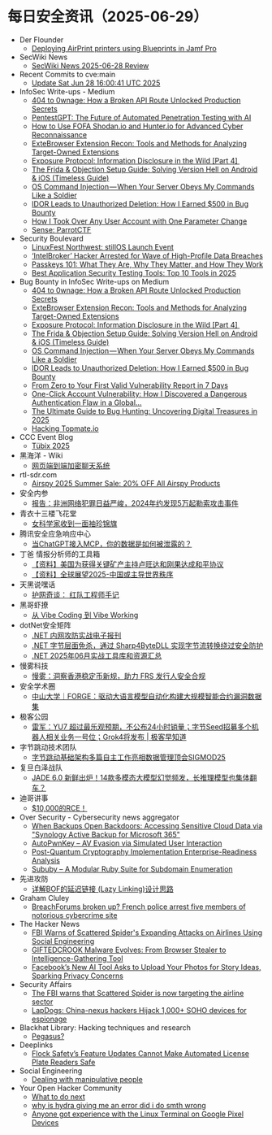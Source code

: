 # 每日安全资讯（2025-06-29）

- Der Flounder
  - [Deploying AirPrint printers using Blueprints in Jamf Pro](https://derflounder.wordpress.com/2025/06/28/deploying-airprint-printers-using-blueprints-in-jamf-pro/)
- SecWiki News
  - [SecWiki News 2025-06-28 Review](http://www.sec-wiki.com/?2025-06-28)
- Recent Commits to cve:main
  - [Update Sat Jun 28 16:00:41 UTC 2025](https://github.com/trickest/cve/commit/d5660b78cd53f602c0fb012b572210965c395607)
- InfoSec Write-ups - Medium
  - [404 to 0wnage: How a Broken API Route Unlocked Production Secrets](https://infosecwriteups.com/404-to-0wnage-how-a-broken-api-route-unlocked-production-secrets-cc8ec9c6d063?source=rss----7b722bfd1b8d---4)
  - [PentestGPT: The Future of Automated Penetration Testing with AI](https://infosecwriteups.com/pentestgpt-the-future-of-automated-penetration-testing-with-ai-b6bf3b2c77bc?source=rss----7b722bfd1b8d---4)
  - [How to Use FOFA Shodan.io and Hunter.io for Advanced Cyber Reconnaissance](https://infosecwriteups.com/how-to-use-fofa-shodan-io-and-hunter-io-for-advanced-cyber-reconnaissance-cab9eff4556b?source=rss----7b722bfd1b8d---4)
  - [ExteBrowser Extension Recon: Tools and Methods for Analyzing Target-Owned Extensions](https://infosecwriteups.com/extebrowser-extension-recon-tools-and-methods-for-analyzing-target-owned-extensions-5ba5efbc1d9e?source=rss----7b722bfd1b8d---4)
  - [Exposure Protocol: Information Disclosure in the Wild [Part 4] ️](https://infosecwriteups.com/exposure-protocol-information-disclosure-in-the-wild-part-4-%EF%B8%8F-779babe65576?source=rss----7b722bfd1b8d---4)
  - [The Frida & Objection Setup Guide: Solving Version Hell on Android & iOS (Timeless Guide)](https://infosecwriteups.com/the-frida-objection-setup-guide-solving-version-hell-on-android-ios-timeless-guide-f55eb98459a0?source=rss----7b722bfd1b8d---4)
  - [OS Command Injection — When Your Server Obeys My Commands Like a Soldier](https://infosecwriteups.com/os-command-injection-when-your-server-obeys-my-commands-like-a-soldier-ecbe2fe6ec3d?source=rss----7b722bfd1b8d---4)
  - [IDOR Leads to Unauthorized Deletion: How I Earned $500 in Bug Bounty](https://infosecwriteups.com/idor-leads-to-unauthorized-deletion-how-i-earned-500-in-bug-bounty-335bd6a2c75d?source=rss----7b722bfd1b8d---4)
  - [How I Took Over Any User Account with One Parameter Change](https://infosecwriteups.com/how-i-took-over-any-user-account-with-one-parameter-change-09692dcc20f1?source=rss----7b722bfd1b8d---4)
  - [Sense: ParrotCTF](https://infosecwriteups.com/sense-parrotctf-ba1b0634c63a?source=rss----7b722bfd1b8d---4)
- Security Boulevard
  - [LinuxFest Northwest:  stillOS Launch Event](https://securityboulevard.com/2025/06/linuxfest-northwest-stillos-launch-event/?utm_source=rss&utm_medium=rss&utm_campaign=linuxfest-northwest-stillos-launch-event)
  - [‘IntelBroker’ Hacker Arrested for Wave of High-Profile Data Breaches](https://securityboulevard.com/2025/06/intelbroker-hacker-arrested-for-wave-of-high-profile-data-breaches/?utm_source=rss&utm_medium=rss&utm_campaign=intelbroker-hacker-arrested-for-wave-of-high-profile-data-breaches)
  - [Passkeys 101: What They Are, Why They Matter, and How They Work](https://securityboulevard.com/2025/06/passkeys-101-what-they-are-why-they-matter-and-how-they-work/?utm_source=rss&utm_medium=rss&utm_campaign=passkeys-101-what-they-are-why-they-matter-and-how-they-work)
  - [Best Application Security Testing Tools: Top 10 Tools in 2025](https://securityboulevard.com/2025/06/best-application-security-testing-tools-top-10-tools-in-2025/?utm_source=rss&utm_medium=rss&utm_campaign=best-application-security-testing-tools-top-10-tools-in-2025)
- Bug Bounty in InfoSec Write-ups on Medium
  - [404 to 0wnage: How a Broken API Route Unlocked Production Secrets](https://infosecwriteups.com/404-to-0wnage-how-a-broken-api-route-unlocked-production-secrets-cc8ec9c6d063?source=rss----7b722bfd1b8d--bug_bounty)
  - [ExteBrowser Extension Recon: Tools and Methods for Analyzing Target-Owned Extensions](https://infosecwriteups.com/extebrowser-extension-recon-tools-and-methods-for-analyzing-target-owned-extensions-5ba5efbc1d9e?source=rss----7b722bfd1b8d--bug_bounty)
  - [Exposure Protocol: Information Disclosure in the Wild [Part 4] ️](https://infosecwriteups.com/exposure-protocol-information-disclosure-in-the-wild-part-4-%EF%B8%8F-779babe65576?source=rss----7b722bfd1b8d--bug_bounty)
  - [The Frida & Objection Setup Guide: Solving Version Hell on Android & iOS (Timeless Guide)](https://infosecwriteups.com/the-frida-objection-setup-guide-solving-version-hell-on-android-ios-timeless-guide-f55eb98459a0?source=rss----7b722bfd1b8d--bug_bounty)
  - [OS Command Injection — When Your Server Obeys My Commands Like a Soldier](https://infosecwriteups.com/os-command-injection-when-your-server-obeys-my-commands-like-a-soldier-ecbe2fe6ec3d?source=rss----7b722bfd1b8d--bug_bounty)
  - [IDOR Leads to Unauthorized Deletion: How I Earned $500 in Bug Bounty](https://infosecwriteups.com/idor-leads-to-unauthorized-deletion-how-i-earned-500-in-bug-bounty-335bd6a2c75d?source=rss----7b722bfd1b8d--bug_bounty)
  - [From Zero to Your First Valid Vulnerability Report in 7 Days](https://infosecwriteups.com/from-zero-to-your-first-valid-vulnerability-report-in-7-days-692050467ea1?source=rss----7b722bfd1b8d--bug_bounty)
  - [One-Click Account Vulnerability: How I Discovered a Dangerous Authentication Flaw in a Global…](https://infosecwriteups.com/one-click-account-vulnerability-how-i-discovered-a-dangerous-authentication-flaw-in-a-global-1cbc9a39e206?source=rss----7b722bfd1b8d--bug_bounty)
  - [The Ultimate Guide to Bug Hunting: Uncovering Digital Treasures in 2025](https://infosecwriteups.com/the-ultimate-guide-to-bug-hunting-uncovering-digital-treasures-in-2025-527b25b6d896?source=rss----7b722bfd1b8d--bug_bounty)
  - [Hacking Topmate.io](https://infosecwriteups.com/hacking-topmate-io-3f6f8252a742?source=rss----7b722bfd1b8d--bug_bounty)
- CCC Event Blog
  - [Tübix 2025](https://events.ccc.de/2025/06/28/tuebix2025/)
- 黑海洋 - Wiki
  - [网页端到端加密聊天系统](https://blog.upx8.com/4820)
- rtl-sdr.com
  - [Airspy 2025 Summer Sale: 20% OFF All Airspy Products](https://www.rtl-sdr.com/airspy-2025-summer-sale-20-off-all-airspy-products/)
- 安全内参
  - [报告：非洲网络犯罪日益严峻，2024年约发现5万起勒索攻击事件](https://mp.weixin.qq.com/s?__biz=MzI4NDY2MDMwMw==&mid=2247514599&idx=1&sn=2bb9a8ff3b35957d04ab4ca0c1c0a4a4)
- 青衣十三楼飞花堂
  - [女科学家收到一面袖珍锦旗](https://mp.weixin.qq.com/s?__biz=MzUzMjQyMDE3Ng==&mid=2247488402&idx=1&sn=f71e556e3caa134fb3fb9d320c007c95)
- 腾讯安全应急响应中心
  - [当ChatGPT接入MCP，你的数据是如何被泄露的？](https://mp.weixin.qq.com/s?__biz=MjM5NzE1NjA0MQ==&mid=2651207221&idx=1&sn=a4776fb2fe98f4197adc4849353a7768)
- 丁爸 情报分析师的工具箱
  - [【资料】美国为获得关键矿产主持卢旺达和刚果达成和平协议](https://mp.weixin.qq.com/s?__biz=MzI2MTE0NTE3Mw==&mid=2651150926&idx=1&sn=be3e9de8735865f460044212d552d5a7)
  - [【资料】全球展望2025-中国或主导世界秩序](https://mp.weixin.qq.com/s?__biz=MzI2MTE0NTE3Mw==&mid=2651150926&idx=2&sn=a943913e06a6c2738de540510de705c6)
- 天黑说嘿话
  - [护网奇谈： 红队工程师手记](https://mp.weixin.qq.com/s?__biz=MzI5NTQ5MTAzMA==&mid=2247484485&idx=1&sn=1ef7d9fbb5e2067d544d0c48cd9b17da)
- 黑哥虾撩
  - [从 Vibe Coding 到 Vibe Working](https://mp.weixin.qq.com/s?__biz=Mzg5OTU1NTEwMg==&mid=2247484413&idx=1&sn=583de95c7b2f0cb6daff2c4dbf08b674)
- dotNet安全矩阵
  - [.NET 内网攻防实战电子报刊](https://mp.weixin.qq.com/s?__biz=MzUyOTc3NTQ5MA==&mid=2247499964&idx=2&sn=8e5b35e3a202cc2b37520084c98da29f)
  - [.NET 字节层面免杀，通过 Sharp4ByteDLL 实现字节流转换绕过安全防护](https://mp.weixin.qq.com/s?__biz=MzUyOTc3NTQ5MA==&mid=2247499964&idx=3&sn=b5d78e2e0987bd8081134b1003169a6c)
  - [.NET 2025年06月实战工具库和资源汇总](https://mp.weixin.qq.com/s?__biz=MzUyOTc3NTQ5MA==&mid=2247499964&idx=1&sn=fb9ca4ef235ccea18e5ae4448d256eb7)
- 慢雾科技
  - [慢雾：洞察香港稳定币新规，助力 FRS 发行人安全合规](https://mp.weixin.qq.com/s?__biz=MzU4ODQ3NTM2OA==&mid=2247502481&idx=1&sn=4d12d94e81b79d452859d79989941a6c)
- 安全学术圈
  - [中山大学｜FORGE：驱动大语言模型自动化构建大规模智能合约漏洞数据集](https://mp.weixin.qq.com/s?__biz=MzU5MTM5MTQ2MA==&mid=2247492693&idx=1&sn=f912973994e379d3c80bed9b2187214b)
- 极客公园
  - [雷军：YU7 超过最乐观预期，不公布24小时销量；字节Seed招募多个机器人相关业务一号位；Grok4将发布 | 极客早知道](https://mp.weixin.qq.com/s?__biz=MTMwNDMwODQ0MQ==&mid=2653081881&idx=1&sn=6264302520326c072f32842c3e8488fd)
- 字节跳动技术团队
  - [字节跳动基础架构多篇自主工作亮相数据管理顶会SIGMOD25](https://mp.weixin.qq.com/s?__biz=MzI1MzYzMjE0MQ==&mid=2247515006&idx=1&sn=0f018f8ceb47590696d05592ba1915bf)
- 复旦白泽战队
  - [JADE 6.0 新鲜出炉！14款多模态大模型幻觉频发，长推理模型也集体翻车？](https://mp.weixin.qq.com/s?__biz=MzU4NzUxOTI0OQ==&mid=2247495368&idx=1&sn=4280dd19d32ddff81b89e630fa80c7b5)
- 迪哥讲事
  - [$10,000的RCE！​​](https://mp.weixin.qq.com/s?__biz=MzIzMTIzNTM0MA==&mid=2247497783&idx=1&sn=f49fc7ca0cb8d8027c5bcdb60b1a2ac4)
- Over Security - Cybersecurity news aggregator
  - [When Backups Open Backdoors: Accessing Sensitive Cloud Data via "Synology Active Backup for Microsoft 365"](https://modzero.com/en/blog/when-backups-open-backdoors-synology-active-backup-m365/)
  - [AutoPwnKey – AV Evasion via Simulated User Interaction](https://www.darknet.org.uk/2025/06/autopwnkey-av-evasion-via-simulated-user-interaction/)
  - [Post-Quantum Cryptography Implementation Enterprise-Readiness Analysis](https://www.darknet.org.uk/2025/06/post-quantum-cryptography-implementation-enterprise-readiness-analysis/)
  - [Sububy – A Modular Ruby Suite for Subdomain Enumeration](https://www.darknet.org.uk/2025/06/sububy-a-modular-ruby-suite-for-subdomain-enumeration/)
- 先进攻防
  - [详解BOF的延迟链接 (Lazy Linking)设计思路](https://mp.weixin.qq.com/s?__biz=MzI1MDA1MjcxMw==&mid=2649908428&idx=1&sn=dc5bae00bd9bac120fb43f9901c043f9)
- Graham Cluley
  - [BreachForums broken up? French police arrest five members of notorious cybercrime site](https://www.bitdefender.com/en-us/blog/hotforsecurity/breachforums-broken-up-french-police-arrest-five-members-of-notorious-cybercrime-site)
- The Hacker News
  - [FBI Warns of Scattered Spider's Expanding Attacks on Airlines Using Social Engineering](https://thehackernews.com/2025/06/fbi-warns-of-scattered-spiders.html)
  - [GIFTEDCROOK Malware Evolves: From Browser Stealer to Intelligence-Gathering Tool](https://thehackernews.com/2025/06/giftedcrook-malware-evolves-from.html)
  - [Facebook’s New AI Tool Asks to Upload Your Photos for Story Ideas, Sparking Privacy Concerns](https://thehackernews.com/2025/06/facebooks-new-ai-tool-requests-photo.html)
- Security Affairs
  - [The FBI warns that Scattered Spider is now targeting the airline sector](https://securityaffairs.com/179413/cyber-crime/the-fbi-warns-that-scattered-spider-is-now-targeting-the-airline-sector.html)
  - [LapDogs: China-nexus hackers Hijack 1,000+ SOHO devices for espionage](https://securityaffairs.com/179406/malware/lapdogs-china-nexus-hackers-hijack-1000-soho-devices-for-espionage.html)
- Blackhat Library: Hacking techniques and research
  - [Pegasus?](https://www.reddit.com/r/blackhat/comments/1lmtd8e/pegasus/)
- Deeplinks
  - [Flock Safety’s Feature Updates Cannot Make Automated License Plate Readers Safe](https://www.eff.org/deeplinks/2025/06/flock-safetys-feature-updates-cannot-make-automated-license-plate-readers-safe)
- Social Engineering
  - [Dealing with manipulative people](https://www.reddit.com/r/SocialEngineering/comments/1lmq680/dealing_with_manipulative_people/)
- Your Open Hacker Community
  - [What to do next](https://www.reddit.com/r/HowToHack/comments/1lmt33t/what_to_do_next/)
  - [why is hydra giving me an error did i do smth wrong](https://www.reddit.com/r/HowToHack/comments/1lmtebk/why_is_hydra_giving_me_an_error_did_i_do_smth/)
  - [Anyone got experience with the Linux Terminal on Google Pixel Devices](https://www.reddit.com/r/HowToHack/comments/1lmfv8g/anyone_got_experience_with_the_linux_terminal_on/)
